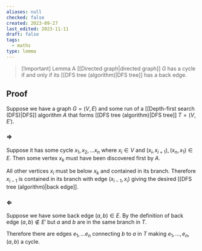 ```yaml
---
aliases: null
checked: false
created: 2023-09-27
last_edited: 2023-11-11
draft: false
tags:
  - maths
type: lemma
---
```

> [!important] Lemma
> A [[Directed graph|directed graph]] $G$ has a cycle if and only if its [[DFS tree (algorithm)|DFS tree]] has a back edge.

## Proof

Suppose we have a graph $G = (V,E)$ and some run of a [[Depth-first search (DFS)|DFS]] algorithm $A$ that forms [[DFS tree (algorithm)|DFS tree]] $T = (V, E')$.

### $\Rightarrow$

Suppose it has some cycle $x_1, x_2, \ldots x_n$ where $x_i \in V$ and $(x_i, x_{i+1}), (x_n, x_1) \in E$. Then some vertex $x_k$ must have been discovered first by $A$.

All other vertices $x_i$ must be below $x_k$ and contained in its branch. Therefore $x_{i-1}$ is contained in its branch with edge $(x_{i-1}, x_i)$ giving the desired [[DFS tree (algorithm)|back edge]].

### $\Leftarrow$

Suppose we have some back edge $(a, b) \in E$. By the definition of back edge $(a,b) \not \in E'$ but $a$ and $b$ are in the same branch in $T$.

Therefore there are edges $e_1, \ldots e_n$ connecting $b$ to $a$ in $T$ making $e_1, \ldots, e_n, (a,b)$ a cycle.
